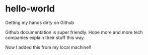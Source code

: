 # hello-world
Getting my hands dirty on Github

Github documentation is super friendly.
Hope more and more tech companies explain their stuff this way.

Now I added this from my local machine!!
